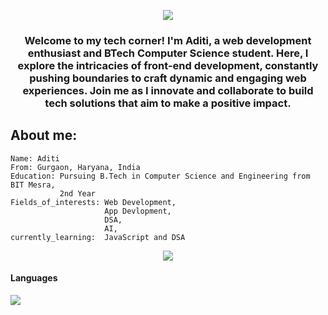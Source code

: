 <p align="center">
 <img src="https://capsule-render.vercel.app/api?type=waving&height=220&color=0c0a8a&text=Hello,%20Namaste!&textBg=false&fontColor=ffebef&animation=fadeIn"/>
</p>
<h3 align="center">
Welcome to my tech corner! I'm Aditi, a web development enthusiast and BTech Computer Science student. Here, I explore the intricacies of front-end development, constantly pushing boundaries to craft dynamic and engaging web experiences. Join me as I innovate and collaborate to build tech solutions that aim to make a positive impact.
</h3>
<h2>About me:</h2>

```
Name: Aditi
From: Gurgaon, Haryana, India
Education: Pursuing B.Tech in Computer Science and Engineering from BIT Mesra,
           2nd Year
Fields_of_interests: Web Development,
                     App Devlopment,
                     DSA,
                     AI, 
currently_learning:  JavaScript and DSA
```
<p align="center">
 <img src="https://capsule-render.vercel.app/api?type=venom&height=120&color=3c128a&text=Skills&textBg=false&fontColor=ffebef&animation=fadeIn&fontSize=50"/>
</p>
<h4>Languages</h4>
<img src="https://skillicons.dev/icons?i=java,c,javascript" />


